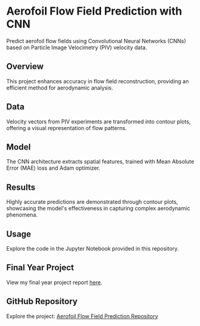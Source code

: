 # Aerofoil Flow Field Prediction with CNN

Predict aerofoil flow fields using Convolutional Neural Networks (CNNs) based on Particle Image Velocimetry (PIV) velocity data.

## Overview
This project enhances accuracy in flow field reconstruction, providing an efficient method for aerodynamic analysis.

## Data
Velocity vectors from PIV experiments are transformed into contour plots, offering a visual representation of flow patterns.

## Model
The CNN architecture extracts spatial features, trained with Mean Absolute Error (MAE) loss and Adam optimizer.

## Results
Highly accurate predictions are demonstrated through contour plots, showcasing the model's effectiveness in capturing complex aerodynamic phenomena.

## Usage
Explore the code in the Jupyter Notebook provided in this repository.

## Final Year Project
View my final year project report [here](#insert-link-to-pdf).

## GitHub Repository
Explore the project: [Aerofoil Flow Field Prediction Repository](#insert-your-github-link-here)

